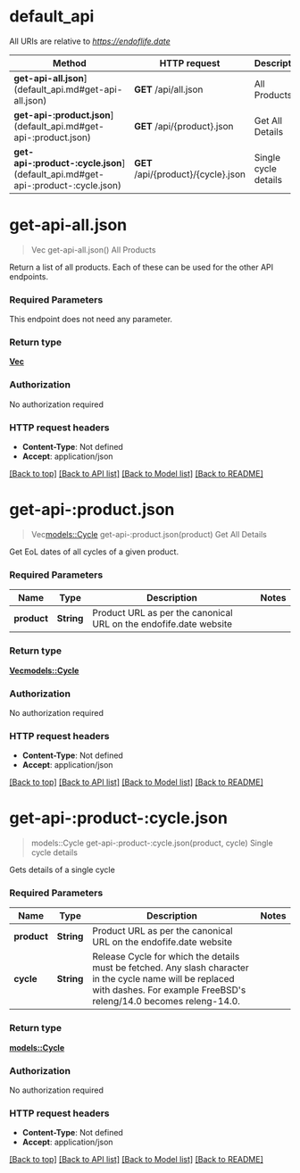 # default_api

All URIs are relative to *https://endoflife.date*

Method | HTTP request | Description
------------- | ------------- | -------------
**get-api-all.json**](default_api.md#get-api-all.json) | **GET** /api/all.json | All Products
**get-api-:product.json**](default_api.md#get-api-:product.json) | **GET** /api/{product}.json | Get All Details
**get-api-:product-:cycle.json**](default_api.md#get-api-:product-:cycle.json) | **GET** /api/{product}/{cycle}.json | Single cycle details


# **get-api-all.json**
> Vec<String> get-api-all.json()
All Products

Return a list of all products. Each of these can be used for the other API endpoints.

### Required Parameters
This endpoint does not need any parameter.

### Return type

[**Vec<String>**](string.md)

### Authorization

No authorization required

### HTTP request headers

 - **Content-Type**: Not defined
 - **Accept**: application/json

[[Back to top]](#) [[Back to API list]](../README.md#documentation-for-api-endpoints) [[Back to Model list]](../README.md#documentation-for-models) [[Back to README]](../README.md)

# **get-api-:product.json**
> Vec<models::Cycle> get-api-:product.json(product)
Get All Details

Get EoL dates of all cycles of a given product.

### Required Parameters

Name | Type | Description  | Notes
------------- | ------------- | ------------- | -------------
  **product** | **String**| Product URL as per the canonical URL on the endofife.date website | 

### Return type

[**Vec<models::Cycle>**](cycle.md)

### Authorization

No authorization required

### HTTP request headers

 - **Content-Type**: Not defined
 - **Accept**: application/json

[[Back to top]](#) [[Back to API list]](../README.md#documentation-for-api-endpoints) [[Back to Model list]](../README.md#documentation-for-models) [[Back to README]](../README.md)

# **get-api-:product-:cycle.json**
> models::Cycle get-api-:product-:cycle.json(product, cycle)
Single cycle details

Gets details of a single cycle

### Required Parameters

Name | Type | Description  | Notes
------------- | ------------- | ------------- | -------------
  **product** | **String**| Product URL as per the canonical URL on the endofife.date website | 
  **cycle** | **String**| Release Cycle for which the details must be fetched. Any slash character in the cycle name will be replaced with dashes. For example FreeBSD's releng/14.0 becomes releng-14.0. | 

### Return type

[**models::Cycle**](cycle.md)

### Authorization

No authorization required

### HTTP request headers

 - **Content-Type**: Not defined
 - **Accept**: application/json

[[Back to top]](#) [[Back to API list]](../README.md#documentation-for-api-endpoints) [[Back to Model list]](../README.md#documentation-for-models) [[Back to README]](../README.md)

